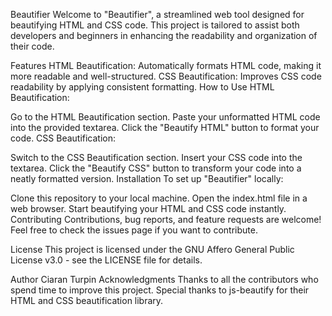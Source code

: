 Beautifier
Welcome to "Beautifier", a streamlined web tool designed for beautifying HTML and CSS code. This project is tailored to assist both developers and beginners in enhancing the readability and organization of their code.

Features
HTML Beautification: Automatically formats HTML code, making it more readable and well-structured.
CSS Beautification: Improves CSS code readability by applying consistent formatting.
How to Use
HTML Beautification:

Go to the HTML Beautification section.
Paste your unformatted HTML code into the provided textarea.
Click the "Beautify HTML" button to format your code.
CSS Beautification:

Switch to the CSS Beautification section.
Insert your CSS code into the textarea.
Click the "Beautify CSS" button to transform your code into a neatly formatted version.
Installation
To set up "Beautifier" locally:

Clone this repository to your local machine.
Open the index.html file in a web browser.
Start beautifying your HTML and CSS code instantly.
Contributing
Contributions, bug reports, and feature requests are welcome! Feel free to check the issues page if you want to contribute.

License
This project is licensed under the GNU Affero General Public License v3.0 - see the LICENSE file for details.

Author
Ciaran Turpin
Acknowledgments
Thanks to all the contributors who spend time to improve this project.
Special thanks to js-beautify for their HTML and CSS beautification library.
